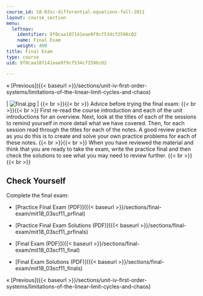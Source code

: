 ```yaml
---
course_id: 18-03sc-differential-equations-fall-2011
layout: course_section
menu:
  leftnav:
    identifier: 9f0caa107141eae0f9cf534cf2596c02
    name: Final Exam
    weight: 490
title: Final Exam
type: course
uid: 9f0caa107141eae0f9cf534cf2596c02

---
```


« [Previous]({{< baseurl >}}/sections/unit-iv-first-order-systems/limitations-of-the-linear-limit-cycles-and-chaos)

| ![final.jpg](/coursemedia/18-03sc-differential-equations-fall-2011/349704a023c21bb2c64adb7c3a0938c9_final.jpg) |  {{< br >}}{{< br >}} Advice before trying the final exam: {{< br >}}{{< br >}} First re-read the course introduction and each of the unit introductions for an overview. Next, look at the titles of each of the sessions to remind yourself in more detail what we have covered. Then, for each session read through the titles for each of the notes. A good review practice as you do this is to create and solve your own practice problems for each of these notes. {{< br >}}{{< br >}} When you have reviewed the material and think that you are ready to take the exam, write the practice final and then check the solutions to see what you may need to review further. {{< br >}}{{< br >}}  

Check Yourself
--------------

Complete the final exam:

*   [Practice Final Exam (PDF)]({{< baseurl >}}/sections/final-exam/mit18_03scf11_prfinal)
*   [Practice Final Exam Solutions (PDF)]({{< baseurl >}}/sections/final-exam/mit18_03scf11_prfinals)
  
*   [Final Exam (PDF)]({{< baseurl >}}/sections/final-exam/mit18_03scf11_final)
*   [Final Exam Solutions (PDF)]({{< baseurl >}}/sections/final-exam/mit18_03scf11_finals)

« [Previous]({{< baseurl >}}/sections/unit-iv-first-order-systems/limitations-of-the-linear-limit-cycles-and-chaos)